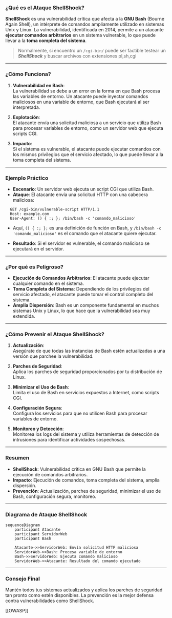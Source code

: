
### **¿Qué es el Ataque ShellShock?**

**ShellShock** es una vulnerabilidad crítica que afecta a la **GNU Bash** (Bourne Again Shell), un intérprete de comandos ampliamente utilizado en sistemas Unix y Linux. La vulnerabilidad, identificada en 2014, permite a un atacante **ejecutar comandos arbitrarios** en un sistema vulnerable, lo que puede llevar a la **toma completa del sistema**.

> Normalmente, si encuentro un `/cgi-bin/` puede ser factible testear un ***ShellShock*** y buscar archivos con extensiones pl,sh,cgi


---

### **¿Cómo Funciona?**

1. **Vulnerabilidad en Bash**:  
   La vulnerabilidad se debe a un error en la forma en que Bash procesa las variables de entorno. Un atacante puede inyectar comandos maliciosos en una variable de entorno, que Bash ejecutará al ser interpretada.

2. **Explotación**:  
   El atacante envía una solicitud maliciosa a un servicio que utiliza Bash para procesar variables de entorno, como un servidor web que ejecuta scripts CGI.

3. **Impacto**:  
   Si el sistema es vulnerable, el atacante puede ejecutar comandos con los mismos privilegios que el servicio afectado, lo que puede llevar a la toma completa del sistema.

---

### **Ejemplo Práctico**

- **Escenario**: Un servidor web ejecuta un script CGI que utiliza Bash.
- **Ataque**: El atacante envía una solicitud HTTP con una cabecera maliciosa:
```http
  GET /cgi-bin/vulnerable-script HTTP/1.1
  Host: example.com
  User-Agent: () { :; }; /bin/bash -c 'comando_malicioso'
```
  - Aquí, `() { :; };` es una definición de función en Bash, y `/bin/bash -c 'comando_malicioso'` es el comando que el atacante quiere ejecutar.

- **Resultado**: Si el servidor es vulnerable, el comando malicioso se ejecutará en el servidor.

---

### **¿Por qué es Peligroso?**

- **Ejecución de Comandos Arbitrarios**: El atacante puede ejecutar cualquier comando en el sistema.
- **Toma Completa del Sistema**: Dependiendo de los privilegios del servicio afectado, el atacante puede tomar el control completo del sistema.
- **Amplia Dispersión**: Bash es un componente fundamental en muchos sistemas Unix y Linux, lo que hace que la vulnerabilidad sea muy extendida.

---

### **¿Cómo Prevenir el Ataque ShellShock?**

1. **Actualización**:  
   Asegúrate de que todas las instancias de Bash estén actualizadas a una versión que parchee la vulnerabilidad.

2. **Parches de Seguridad**:  
   Aplica los parches de seguridad proporcionados por tu distribución de Linux.

3. **Minimizar el Uso de Bash**:  
   Limita el uso de Bash en servicios expuestos a Internet, como scripts CGI.

4. **Configuración Segura**:  
   Configura los servicios para que no utilicen Bash para procesar variables de entorno.

5. **Monitoreo y Detección**:  
   Monitorea los logs del sistema y utiliza herramientas de detección de intrusiones para identificar actividades sospechosas.

---

### **Resumen**

- **ShellShock**: Vulnerabilidad crítica en GNU Bash que permite la ejecución de comandos arbitrarios.
- **Impacto**: Ejecución de comandos, toma completa del sistema, amplia dispersión.
- **Prevención**: Actualización, parches de seguridad, minimizar el uso de Bash, configuración segura, monitoreo.

---

### **Diagrama de Ataque ShellShock**

```mermaid
sequenceDiagram
    participant Atacante
    participant ServidorWeb
    participant Bash

    Atacante->>ServidorWeb: Envía solicitud HTTP maliciosa
    ServidorWeb->>Bash: Procesa variable de entorno
    Bash->>ServidorWeb: Ejecuta comando malicioso
    ServidorWeb->>Atacante: Resultado del comando ejecutado
```

---

### **Consejo Final**

Mantén todos tus sistemas actualizados y aplica los parches de seguridad tan pronto como estén disponibles. La prevención es la mejor defensa contra vulnerabilidades como ShellShock.

[[OWASP]]